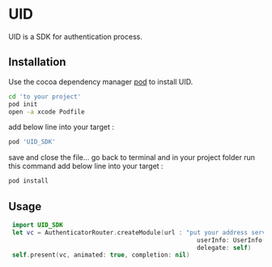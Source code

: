 
# UID

UID is a SDK for authentication process.

## Installation

Use the cocoa dependency manager [pod](https://pip.pypa.io/en/stable/) to install UID.

```bash
cd 'to your project'
pod init
open -a xcode Podfile 
```
add below line into your target :
```bash
pod 'UID_SDK' 
```

save and close the file...
go back to terminal and in your project folder run this command
add below line into your target :
```bash
pod install 
```

## Usage

```swift
 import UID_SDK
 let vc = AuthenticatorRouter.createModule(url : "put your address server",
                                                    userInfo: UserInfo(nationalCode: "national code",serialCode: "serial code"),
                                                    delegate: self)
 self.present(vc, animated: true, completion: nil)

```
